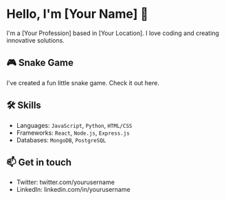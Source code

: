 # Hello, I'm [Your Name] 👋

I'm a [Your Profession] based in [Your Location]. I love coding and creating innovative solutions.

## 🎮 Snake Game
I've created a fun little snake game. Check it out here.

## 🛠 Skills
- Languages: `JavaScript`, `Python`, `HTML/CSS`
- Frameworks: `React`, `Node.js`, `Express.js`
- Databases: `MongoDB`, `PostgreSQL`

## 📫 Get in touch
- Twitter: twitter.com/yourusername
- LinkedIn: linkedin.com/in/yourusername
